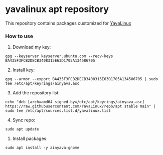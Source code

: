 # yavalinux apt repository
This repository contains packages customized for [YavaLinux](https://github.com/yavalinux)



### How to use
1. Download my key:

`gpg --keyserver keyserver.ubuntu.com --recv-keys BA435F3FCB2DECB3408315E63D1705A134586705`

2. Install key:

`gpg --armor --export BA435F3FCB2DECB3408315E63D1705A134586705 | sudo tee /etc/apt/keyrings/ainyava.asc`

3. Add the repository list:

`echo "deb [arch=amd64 signed-by=/etc/apt/keyrings/ainyava.asc] https://raw.githubusercontent.com/YavaLinux/repo/apt stable main" | sudo tee /etc/apt/sources.list.d/yavalinux.list`

4. Sync repo:

`sudo apt update`

1. Install packages:

`sudo apt install -y ainyava-gnome`
